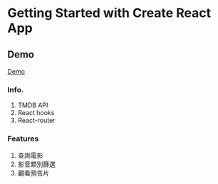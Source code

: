 # Getting Started with Create React App


## Demo

[Demo](https://allen-movie-info.netlify.app/)

### Info.

1. TMDB API
2. React hooks
3. React-router

### Features

1. 查詢電影
2. 影音類別篩選
3. 觀看預告片

